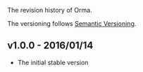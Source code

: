 The revision history of Orma.

The versioning follows [Semantic Versioning](http://semver.org/).

## v1.0.0 - 2016/01/14

* The initial stable version
